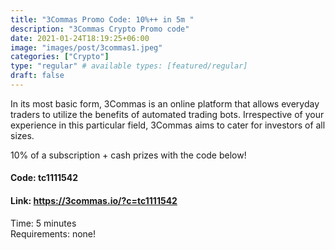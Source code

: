 ```yaml
---
title: "3Commas Promo Code: 10%++ in 5m "
description: "3Commas Crypto Promo code"
date: 2021-01-24T18:19:25+06:00
image: "images/post/3commas1.jpeg"
categories: ["Crypto"]
type: "regular" # available types: [featured/regular]
draft: false
---
```


In its most basic form, 3Commas is an online platform that allows everyday traders to utilize the benefits of automated trading bots. Irrespective of your experience in this particular field, 3Commas aims to cater for investors of all sizes.

10% of a subscription + cash prizes with the code below!

#### Code: tc1111542

#### Link: https://3commas.io/?c=tc1111542

Time: 5 minutes <br>
Requirements: none!
